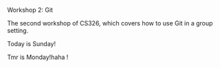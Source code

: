 
 Workshop 2: Git

The second workshop of CS326, which covers how to use Git in a group setting.

Today is Sunday!

Tmr is Monday!haha !
